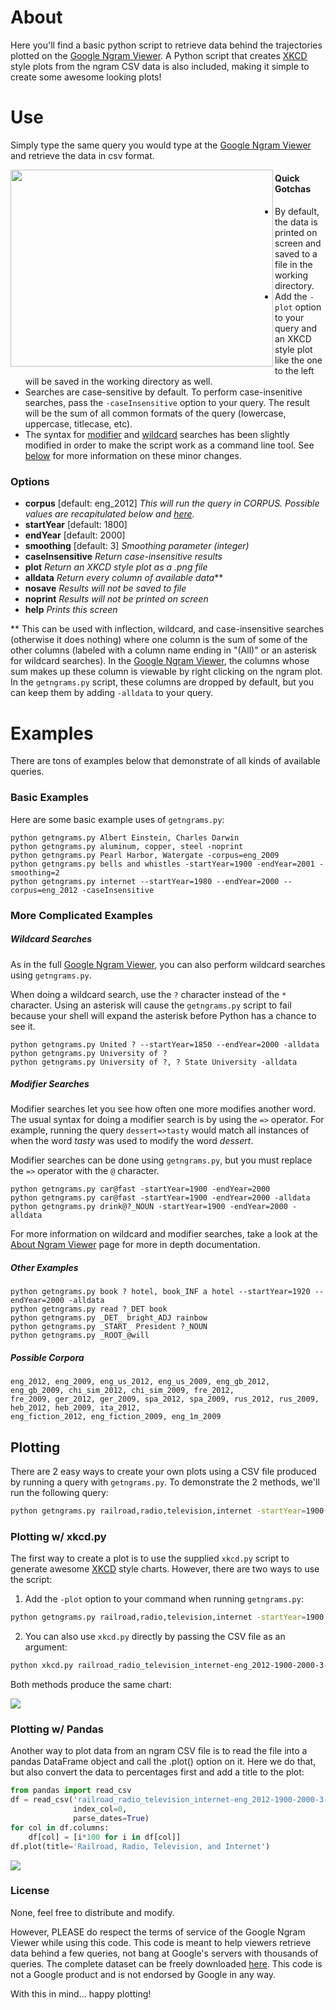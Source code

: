 # About #

Here you'll find a basic python script to retrieve data behind the trajectories plotted on the [Google Ngram Viewer](http://books.google.com/ngrams). A Python script that creates [XKCD](http://www.xkcd.com) style plots from the ngram CSV data is also included, making it simple to create some awesome looking plots!

# Use #

Simply type the same query you would type at the [Google Ngram Viewer](http://books.google.com/ngrams) and retrieve the data in csv format.

<img src="https://s3.amazonaws.com/ngramplots/xkcd_demo3.png" height="315" width="420" align="left">

#### Quick Gotchas ####

 * By default, the data is printed on screen and saved to a file in the working directory.
 * Add the `-plot` option to your query and an XKCD style plot like the one to the left will be saved in the working directory as well.
 * Searches are case-sensitive by default. To perform case-insenitive searches, pass the `-caseInsensitive` option to your query. The result will be the sum of all common formats of the query (lowercase, uppercase, titlecase, etc).
 * The syntax for [modifier](#modifier-searches) and [wildcard](#wildcard-searches) searches has been slightly modified in order to make the script work as a command line tool. See [below](#more-complicated-examples) for more information on these minor changes.


### Options ###
  * **corpus** [default: eng_2012] *This will run the query in CORPUS. Possible values are recapitulated below and [here](http://books.google.com/ngrams/info).*
  * **startYear** [default: 1800]
  * **endYear** [default: 2000]
  * **smoothing** [default: 3] *Smoothing parameter (integer)*
  * **caseInsensitive** *Return case-insensitive results*
  * **plot** *Return an XKCD style plot as a .png file*
  * **alldata** *Return every column of available data***
  * **nosave** *Results will not be saved to file*
  * **noprint** *Results will not be printed on screen*
  * **help** *Prints this screen*

\*\* This can be used with inflection, wildcard, and case-insensitive searches (otherwise it does nothing) where one column is the sum of some of the other columns (labeled with a column name ending in "(All)" or an asterisk for wildcard searches). In the [Google Ngram Viewer](http://books.google.com/ngrams), the columns whose sum makes up these column is viewable by right clicking on the ngram plot. In the `getngrams.py` script, these columns are dropped by default, but you can keep them by adding `-alldata` to your query.

# Examples #

There are tons of examples below that demonstrate of all kinds of available queries.

### Basic Examples ###

Here are some basic example uses of `getngrams.py`:

```
python getngrams.py Albert Einstein, Charles Darwin
python getngrams.py aluminum, copper, steel -noprint
python getngrams.py Pearl Harbor, Watergate -corpus=eng_2009
python getngrams.py bells and whistles -startYear=1900 -endYear=2001 -smoothing=2
python getngrams.py internet --startYear=1980 --endYear=2000 --corpus=eng_2012 -caseInsensitive
```

### More Complicated Examples ###

##### Wildcard Searches #####

As in the full [Google Ngram Viewer](http://books.google.com/ngrams), you can also perform wildcard searches using `getngrams.py`.

When doing a wildcard search, use the `?` character instead of the `*` character. Using an asterisk will cause the `getngrams.py` script to fail because your shell will expand the asterisk before Python has a chance to see it.

```
python getngrams.py United ? --startYear=1850 --endYear=2000 -alldata
python getngrams.py University of ?
python getngrams.py University of ?, ? State University -alldata
```

##### Modifier Searches #####

Modifier searches let you see how often one more modifies another word. The usual syntax for doing a modifier search is by using the `=>` operator. For example, running the query `dessert=>tasty` would match all instances of when the word *tasty* was used to modify the word *dessert*.

Modifier searches can be done using `getngrams.py`, but you must replace the `=>` operator with the `@` character.

```
python getngrams.py car@fast -startYear=1900 -endYear=2000
python getngrams.py car@fast -startYear=1900 -endYear=2000 -alldata
python getngrams.py drink@?_NOUN -startYear=1900 -endYear=2000 -alldata
```

For more information on wildcard and modifier searches, take a look at the [About Ngram Viewer](https://books.google.com/ngrams/info) page for more in depth documentation.

##### Other Examples #####

```
python getngrams.py book ? hotel, book_INF a hotel --startYear=1920 --endYear=2000 -alldata
python getngrams.py read ?_DET book
python getngrams.py _DET_ bright_ADJ rainbow
python getngrams.py _START_ President ?_NOUN
python getngrams.py _ROOT_@will
```

##### Possible Corpora #####

```
eng_2012, eng_2009, eng_us_2012, eng_us_2009, eng_gb_2012, eng_gb_2009, chi_sim_2012, chi_sim_2009, fre_2012,
fre_2009, ger_2012, ger_2009, spa_2012, spa_2009, rus_2012, rus_2009, heb_2012, heb_2009, ita_2012,
eng_fiction_2012, eng_fiction_2009, eng_1m_2009
```

## Plotting ##

There are 2 easy ways to create your own plots using a CSV file produced by running a query with `getngrams.py`. To demonstrate the 2 methods, we'll run the following query:

```bash
python getngrams.py railroad,radio,television,internet -startYear=1900 -endYear=2000 -caseInsensitive
```

### Plotting w/ xkcd.py ###

The first way to create a plot is to use the supplied `xkcd.py` script to generate awesome [XKCD](http://www.xkcd.com) style charts. However, there are two ways to use the script:

  1. Add the `-plot` option to your command when running `getngrams.py`:

  ```bash
  python getngrams.py railroad,radio,television,internet -startYear=1900 -endYear=2000 -plot -caseInsensitive
  ```

  2. You can also use `xkcd.py` directly by passing the CSV file as an argument:

  ```bash
  python xkcd.py railroad_radio_television_internet-eng_2012-1900-2000-3-caseInsensitive.csv
  ```

Both methods produce the same chart:

![](https://s3.amazonaws.com/ngramplots/xkcd_example.png)


### Plotting w/ Pandas ###

Another way to plot data from an ngram CSV file is to read the file into a pandas DataFrame object and call the .plot() option on it. Here we do that, but also convert the data to percentages first and add a title to the plot:

```python
from pandas import read_csv
df = read_csv('railroad_radio_television_internet-eng_2012-1900-2000-3-caseInsensitive.csv',
              index_col=0,
              parse_dates=True)
for col in df.columns:
    df[col] = [i*100 for i in df[col]]
df.plot(title='Railroad, Radio, Television, and Internet')
```

![](https://s3.amazonaws.com/ngramplots/pandas_simple.png)

### License ###
None, feel free to distribute and modify.

However, PLEASE do respect the terms of service of the Google Ngram Viewer while using this code. This code is meant to help viewers retrieve data behind a few queries, not bang at Google's servers with thousands of queries. The complete dataset can be freely downloaded [here](http://storage.googleapis.com/books/ngrams/books/datasetsv2.html). This code is not a Google product and is not endorsed by Google in any way.

With this in mind... happy plotting!
